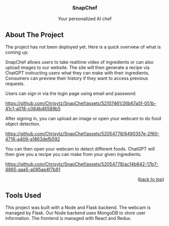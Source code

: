 <!-- Improved compatibility of back to top link: See: https://github.com/othneildrew/Best-README-Template/pull/73 -->
<a name="readme-top"></a>
<!--
*** Thanks for checking out the Best-README-Template. If you have a suggestion
*** that would make this better, please fork the repo and create a pull request
*** or simply open an issue with the tag "enhancement".
*** Don't forget to give the project a star!
*** Thanks again! Now go create something AMAZING! :D
-->



<!-- PROJECT SHIELDS -->
<!--
*** I'm using markdown "reference style" links for readability.
*** Reference links are enclosed in brackets [ ] instead of parentheses ( ).
*** See the bottom of this document for the declaration of the reference variables
*** for contributors-url, forks-url, etc. This is an optional, concise syntax you may use.
*** https://www.markdownguide.org/basic-syntax/#reference-style-links
-->


<!-- PROJECT LOGO -->
<br />
<div align="center">
<h3 align="center">SnapChef</h3>

  <p align="center">
    Your personalized AI chef
<!--     <br />
    <a href="https://github.com/Chrisytz/SnapChef"><strong>Explore the docs »</strong></a>
    <br />
    <br />
    <a href="https://github.com/Chrisytz/SnapChef">View Demo</a>
    ·
    <a href="https://github.com/Chrisytz/SnapChef/issues">Report Bug</a>
    ·
    <a href="https://github.com/Chrisytz/SnapChef/issues">Request Feature</a>
  </p> -->
</div>



<!-- ABOUT THE PROJECT -->
## About The Project

The project has not been deployed yet. Here is a quick overview of what is coming up:

SnapChef allows users to take realtime video of ingredients or can also upload images to our website. The site will then generate a recipe via ChatGPT instructing users what they can make with their ingredients. Consumers can preview their history if they want to access previous requests.

Users can sign in via the login page using email and password:

https://github.com/Chrisytz/SnapChef/assets/52107461/26b67a5f-051b-41c1-a018-c064b46589b5


After signing in, you can upload an image or open your webcam to do food object detection.

https://github.com/Chrisytz/SnapChef/assets/52054778/6490357e-2f60-4716-a409-a1863defb592





You can then open your webcam to detect different foods. ChatGPT will then give you a recipe you can make from your given ingredients.



https://github.com/Chrisytz/SnapChef/assets/52054778/ac14b842-17b7-4865-aaa5-a085ae4f7b81



<p align="right">(<a href="#readme-top">back to top</a>)</p>

## Tools Used

This project was built with a Node and Flask backend. The webcam is managed by Flask. Our Node backend uses MongoDB to store user information. The frontend is managed with React and Redux.



<!--
## Getting Started

This is an example of how you may give instructions on setting up your project locally.
To get a local copy up and running follow these simple example steps.

### Prerequisites

This is an example of how to list things you need to use the software and how to install them.
* npm
  ```sh
  npm install npm@latest -g
  ```

### Installation

1. Get a free API Key at [https://example.com](https://example.com)
2. Clone the repo
   ```sh
   git clone https://github.com/Chrisytz/SnapChef.git
   ```
3. Install NPM packages
   ```sh
   npm install
   ```
4. Enter your API in `config.js`
   ```js
   const API_KEY = 'ENTER YOUR API';
   ```

<p align="right">(<a href="#readme-top">back to top</a>)</p>



<!--
## Usage

Use this space to show useful examples of how a project can be used. Additional screenshots, code examples and demos work well in this space. You may also link to more resources.

_For more examples, please refer to the [Documentation](https://example.com)_

<p align="right">(<a href="#readme-top">back to top</a>)</p>



<!-- ROADMAP 
## Roadmap

- [ ] Feature 1
- [ ] Feature 2
- [ ] Feature 3
    - [ ] Nested Feature

See the [open issues](https://github.com/Chrisytz/SnapChef/issues) for a full list of proposed features (and known issues).

<p align="right">(<a href="#readme-top">back to top</a>)</p>



<!-- CONTRIBUTING
## Contributing

Contributions are what make the open source community such an amazing place to learn, inspire, and create. Any contributions you make are **greatly appreciated**.

If you have a suggestion that would make this better, please fork the repo and create a pull request. You can also simply open an issue with the tag "enhancement".
Don't forget to give the project a star! Thanks again!

1. Fork the Project
2. Create your Feature Branch (`git checkout -b feature/AmazingFeature`)
3. Commit your Changes (`git commit -m 'Add some AmazingFeature'`)
4. Push to the Branch (`git push origin feature/AmazingFeature`)
5. Open a Pull Request

<p align="right">(<a href="#readme-top">back to top</a>)</p>



<!-- LICENSE 
## License

Distributed under the MIT License. See `LICENSE.txt` for more information.

<p align="right">(<a href="#readme-top">back to top</a>)</p>



<!-- CONTACT 
## Contact

Your Name - [@twitter_handle](https://twitter.com/twitter_handle) - email@email_client.com

Project Link: [https://github.com/Chrisytz/SnapChef](https://github.com/Chrisytz/SnapChef)

<p align="right">(<a href="#readme-top">back to top</a>)</p>



<!-- ACKNOWLEDGMENTS 
## Acknowledgments

* []()
* []()
* []()

<p align="right">(<a href="#readme-top">back to top</a>)</p>



<!-- MARKDOWN LINKS & IMAGES 
<!-- https://www.markdownguide.org/basic-syntax/#reference-style-links 
[contributors-shield]: https://img.shields.io/github/contributors/Chrisytz/SnapChef.svg?style=for-the-badge
[contributors-url]: https://github.com/Chrisytz/SnapChef/graphs/contributors
[forks-shield]: https://img.shields.io/github/forks/Chrisytz/SnapChef.svg?style=for-the-badge
[forks-url]: https://github.com/Chrisytz/SnapChef/network/members
[stars-shield]: https://img.shields.io/github/stars/Chrisytz/SnapChef.svg?style=for-the-badge
[stars-url]: https://github.com/Chrisytz/SnapChef/stargazers
[issues-shield]: https://img.shields.io/github/issues/Chrisytz/SnapChef.svg?style=for-the-badge
[issues-url]: https://github.com/Chrisytz/SnapChef/issues
[license-shield]: https://img.shields.io/github/license/Chrisytz/SnapChef.svg?style=for-the-badge
[license-url]: https://github.com/Chrisytz/SnapChef/blob/master/LICENSE.txt
[product-screenshot]: images/screenshot.png
[Next.js]: https://img.shields.io/badge/next.js-000000?style=for-the-badge&logo=nextdotjs&logoColor=white
[Next-url]: https://nextjs.org/
[React.js]: https://img.shields.io/badge/React-20232A?style=for-the-badge&logo=react&logoColor=61DAFB
[React-url]: https://reactjs.org/
[Vue.js]: https://img.shields.io/badge/Vue.js-35495E?style=for-the-badge&logo=vuedotjs&logoColor=4FC08D
[Vue-url]: https://vuejs.org/
[Angular.io]: https://img.shields.io/badge/Angular-DD0031?style=for-the-badge&logo=angular&logoColor=white
[Angular-url]: https://angular.io/
[Svelte.dev]: https://img.shields.io/badge/Svelte-4A4A55?style=for-the-badge&logo=svelte&logoColor=FF3E00
[Svelte-url]: https://svelte.dev/
[Laravel.com]: https://img.shields.io/badge/Laravel-FF2D20?style=for-the-badge&logo=laravel&logoColor=white
[Laravel-url]: https://laravel.com
[Bootstrap.com]: https://img.shields.io/badge/Bootstrap-563D7C?style=for-the-badge&logo=bootstrap&logoColor=white
[Bootstrap-url]: https://getbootstrap.com
[JQuery.com]: https://img.shields.io/badge/jQuery-0769AD?style=for-the-badge&logo=jquery&logoColor=white
[JQuery-url]: https://jquery.com 
